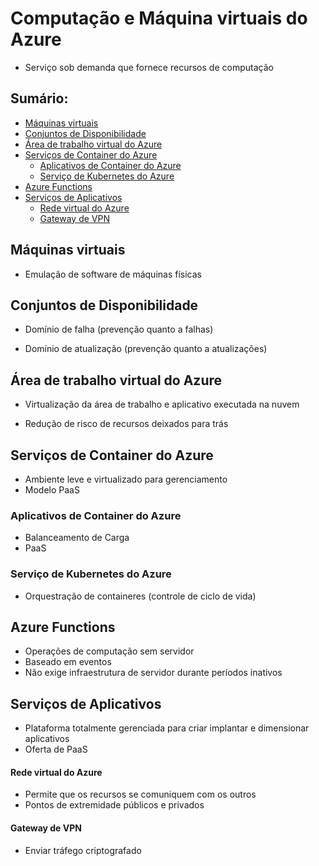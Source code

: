 # Computação e Máquina virtuais do Azure

- Serviço sob demanda que fornece recursos de computação

## Sumário:
- [Máquinas virtuais](#m-quinas-virtuais)
- [Conjuntos de Disponibilidade](#conjuntos-de-disponibilidade)
- [Área de trabalho virtual do Azure](#-rea-de-trabalho-virtual-do-azure)
- [Serviços de Container do Azure](#servi-os-de-container-do-azure)
  * [Aplicativos de Container do Azure](#aplicativos-de-container-do-azure)
  * [Serviço de Kubernetes do Azure](#servi-o-de-kubernetes-do-azure)
- [Azure Functions](#azure-functions)
- [Serviços de Aplicativos](#servi-os-de-aplicativos)
    + [Rede virtual do Azure](#rede-virtual-do-azure)
    + [Gateway de VPN](#gateway-de-vpn)

## Máquinas virtuais

- Emulação de software de máquinas físicas

## Conjuntos de Disponibilidade

- Domínio de falha (prevenção quanto a falhas)

- Domínio de atualização (prevenção quanto a atualizações)

## Área de trabalho virtual do Azure

- Virtualização da área de trabalho e aplicativo executada na nuvem

- Redução de risco de recursos deixados para trás

## Serviços de Container do Azure

- Ambiente leve e virtualizado para gerenciamento
- Modelo PaaS

### Aplicativos de Container do Azure

- Balanceamento de Carga
- PaaS

### Serviço de Kubernetes do Azure

- Orquestração de containeres (controle de ciclo de vida)

## Azure Functions

- Operações de computação sem servidor
- Baseado em eventos
- Não exige infraestrutura de servidor durante períodos inativos

## Serviços de Aplicativos

- Plataforma totalmente gerenciada para criar implantar e dimensionar aplicativos
- Oferta de PaaS

#### Rede virtual do Azure

- Permite que os recursos se comuniquem com os outros
- Pontos de extremidade públicos e privados 

#### Gateway de VPN

- Enviar tráfego criptografado